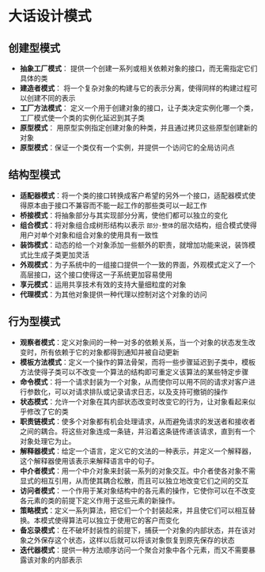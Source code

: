 # 大话设计模式

## 创建型模式
* **抽象工厂模式**： 提供一个创建一系列或相关依赖对象的接口，而无需指定它们具体的类
* **建造者模式**： 将一个复杂对象的构建与它的表示分离，使得同样的构建过程可以创建不同的表示
* **工厂方法模式**： 定义一个用于创建对象的接口，让子类决定实例化哪一个类， 工厂模式使一个类的实例化延迟到其子类
* **原型模式**： 用原型实例指定创建对象的种类，并且通过拷贝这些原型创建新的对象
* **原型模式**：保证一个类仅有一个实例，并提供一个访问它的全局访问点

## 结构型模式
* **适配器模式**：将一个类的接口转换成客户希望的另外一个接口，适配器模式使得原本由于接口不兼容而不能一起工作的那些类可以一起工作
* **桥接模式**：将抽象部分与其实现部分分离，使他们都可以独立的变化
* **组合模式**：将对象组合成树形结构以表示 `部分·整体`的层次结构，组合模式使得用户对单个对象和组合对象的使用具有一致性
* **装饰模式**：动态的给一个对象添加一些额外的职责，就增加功能来说，装饰模式比生成子类更加灵活
* **外观模式**：为子系统中的一组接口提供一个一致的界面，外观模式定义了一个高层接口，这个接口使得这一子系统更加容易使用
* **享元模式**：运用共享技术有效的支持大量细粒度的对象
* **代理模式**：为其他对象提供一种代理以控制对这个对象的访问

## 行为型模式
* **观察者模式**：定义对象间的一种一对多的依赖关系，当一个对象的状态发生改变时，所有依赖于它的对象都得到通知并被自动更新
* **模板方法模式**：定义一个操作的算法骨架，而将一些步骤延迟到子类中，模板方法使得子类可以不改变一个算法的结构即可重定义该算法的某些特定步骤
* **命令模式**：将一个请求封装为一个对象，从而使你可以用不同的请求对客户进行参数化，可以对请求排队或记录请求日志，以及支持可撤销的操作
* **状态模式**：允许一个对象在其内部状态改变时改变它的行为，让对象看起来似乎修改了它的类
* **职责链模式**：使多个对象都有机会处理请求，从而避免请求的发送者和接收者之间的耦合。将这些对象连成一条链，并沿着这条链传递该请求，直到有一个对象处理它为止。
* **解释器模式**：给定一个语言，定义它的文法的一种表示，并定义一个解释器，这个解释器使用该表示来解释语言中的句子。
* **中介者模式**：用一个中介对象来封装一系列的对象交互。中介者使各对象不需显式的相互引用，从而使其耦合松散，而且可以独立地改变它们之间的交互
* **访问者模式**：一个作用于某对象结构中的各元素的操作，它使你可以在不改变各元素的类的前提下定义作用于这些元素的新操作。
* **策略模式**：定义一系列算法，把它们一个个封装起来，并且使它们可以相互替换。本模式使得算法可以独立于使用它的客户而变化
* **备忘录模式**：在不破坏封装性的前提下，捕获一个对象的内部状态，并在该对象之外保存这个状态，这样以后就可以将该对象恢复到原先保存的状态
* **迭代器模式**：提供一种方法顺序访问一个聚合对象中各个元素，而又不需要暴露该对象的内部表示
